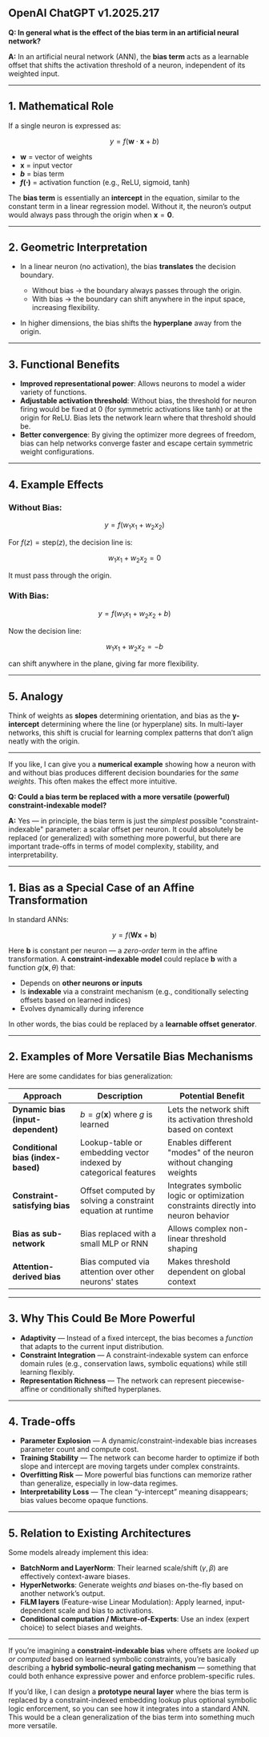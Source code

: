 ## OpenAI ChatGPT v1.2025.217 

**Q: In general what is the effect of the bias term in an artificial neural network?**

**A:** In an artificial neural network (ANN), the **bias term** acts as a learnable offset that shifts the activation threshold of a neuron, independent of its weighted input.

---

## **1. Mathematical Role**

If a single neuron is expressed as:

$$
y = f(\mathbf{w} \cdot \mathbf{x} + b)
$$

* **$\mathbf{w}$** = vector of weights
* **$\mathbf{x}$** = input vector
* **$b$** = bias term
* **$f(\cdot)$** = activation function (e.g., ReLU, sigmoid, tanh)

The **bias term** is essentially an **intercept** in the equation, similar to the constant term in a linear regression model. Without it, the neuron’s output would always pass through the origin when $\mathbf{x} = \mathbf{0}$.

---

## **2. Geometric Interpretation**

* In a linear neuron (no activation), the bias **translates** the decision boundary.

  * Without bias → the boundary always passes through the origin.
  * With bias → the boundary can shift anywhere in the input space, increasing flexibility.
* In higher dimensions, the bias shifts the **hyperplane** away from the origin.

---

## **3. Functional Benefits**

* **Improved representational power**: Allows neurons to model a wider variety of functions.
* **Adjustable activation threshold**: Without bias, the threshold for neuron firing would be fixed at 0 (for symmetric activations like tanh) or at the origin for ReLU. Bias lets the network learn where that threshold should be.
* **Better convergence**: By giving the optimizer more degrees of freedom, bias can help networks converge faster and escape certain symmetric weight configurations.

---

## **4. Example Effects**

### Without Bias:

$$
y = f(w_1x_1 + w_2x_2)
$$

For $f(z) = \text{step}(z)$, the decision line is:

$$
w_1x_1 + w_2x_2 = 0
$$

It must pass through the origin.

### With Bias:

$$
y = f(w_1x_1 + w_2x_2 + b)
$$

Now the decision line:

$$
w_1x_1 + w_2x_2 = -b
$$

can shift anywhere in the plane, giving far more flexibility.

---

## **5. Analogy**

Think of weights as **slopes** determining orientation, and bias as the **y-intercept** determining where the line (or hyperplane) sits. In multi-layer networks, this shift is crucial for learning complex patterns that don’t align neatly with the origin.

---

If you like, I can give you a **numerical example** showing how a neuron with and without bias produces different decision boundaries for the *same weights*. This often makes the effect more intuitive.

**Q: Could a bias term be replaced with a more versatile (powerful) constraint-indexable model?**

**A:** Yes — in principle, the bias term is just the *simplest* possible "constraint-indexable" parameter: a scalar offset per neuron.
It could absolutely be replaced (or generalized) with something more powerful, but there are important trade-offs in terms of model complexity, stability, and interpretability.

---

## 1. **Bias as a Special Case of an Affine Transformation**

In standard ANNs:

$$
y = f(\mathbf{W}\mathbf{x} + \mathbf{b})
$$

Here **$\mathbf{b}$** is constant per neuron — a *zero-order* term in the affine transformation.
A **constraint-indexable model** could replace $\mathbf{b}$ with a function $g(\mathbf{x}, \theta)$ that:

* Depends on **other neurons or inputs**
* Is **indexable** via a constraint mechanism (e.g., conditionally selecting offsets based on learned indices)
* Evolves dynamically during inference

In other words, the bias could be replaced by a **learnable offset generator**.

---

## 2. **Examples of More Versatile Bias Mechanisms**

Here are some candidates for bias generalization:

| Approach                           | Description                                                      | Potential Benefit                                                                   |
| ---------------------------------- | ---------------------------------------------------------------- | ----------------------------------------------------------------------------------- |
| **Dynamic bias (input-dependent)** | $b = g(\mathbf{x})$ where $g$ is learned                         | Lets the network shift its activation threshold based on context                    |
| **Conditional bias (index-based)** | Lookup-table or embedding vector indexed by categorical features | Enables different "modes" of the neuron without changing weights                    |
| **Constraint-satisfying bias**     | Offset computed by solving a constraint equation at runtime      | Integrates symbolic logic or optimization constraints directly into neuron behavior |
| **Bias as sub-network**            | Bias replaced with a small MLP or RNN                            | Allows complex non-linear threshold shaping                                         |
| **Attention-derived bias**         | Bias computed via attention over other neurons' states           | Makes threshold dependent on global context                                         |

---

## 3. **Why This Could Be More Powerful**

* **Adaptivity** — Instead of a fixed intercept, the bias becomes a *function* that adapts to the current input distribution.
* **Constraint Integration** — A constraint-indexable system can enforce domain rules (e.g., conservation laws, symbolic equations) while still learning flexibly.
* **Representation Richness** — The network can represent piecewise-affine or conditionally shifted hyperplanes.

---

## 4. **Trade-offs**

* **Parameter Explosion** — A dynamic/constraint-indexable bias increases parameter count and compute cost.
* **Training Stability** — The network can become harder to optimize if both slope and intercept are moving targets under complex constraints.
* **Overfitting Risk** — More powerful bias functions can memorize rather than generalize, especially in low-data regimes.
* **Interpretability Loss** — The clean “y-intercept” meaning disappears; bias values become opaque functions.

---

## 5. **Relation to Existing Architectures**

Some models already implement this idea:

* **BatchNorm and LayerNorm**: Their learned scale/shift ($\gamma, \beta$) are effectively context-aware biases.
* **HyperNetworks**: Generate weights *and* biases on-the-fly based on another network’s output.
* **FiLM layers** (Feature-wise Linear Modulation): Apply learned, input-dependent scale and bias to activations.
* **Conditional computation / Mixture-of-Experts**: Use an index (expert choice) to select biases and weights.

---

If you’re imagining a **constraint-indexable bias** where offsets are *looked up or computed* based on learned symbolic constraints, you’re basically describing a **hybrid symbolic-neural gating mechanism** — something that could both enhance expressive power and enforce problem-specific rules.

If you’d like, I can design a **prototype neural layer** where the bias term is replaced by a constraint-indexed embedding lookup plus optional symbolic logic enforcement, so you can see how it integrates into a standard ANN. This would be a clean generalization of the bias term into something much more versatile.
